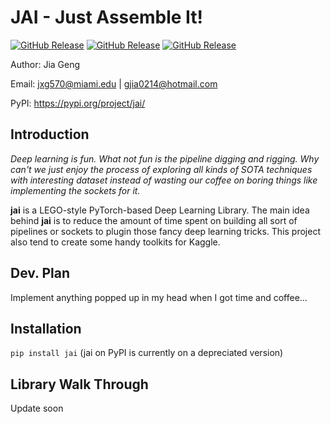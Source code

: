 # JAI - Just Assemble It!


[![GitHub Release](https://img.shields.io/badge/Language-Python-blue.svg)]()
[![GitHub Release](https://img.shields.io/badge/Status-Beta-yellow.svg)]()
[![GitHub Release](https://img.shields.io/badge/Version-v0.1pre-green.svg)]()


Author: Jia Geng

Email: jxg570@miami.edu | gjia0214@hotmail.com

PyPI: https://pypi.org/project/jai/

## Introduction

*Deep learning is fun. What not fun is the pipeline digging and rigging. Why can't we just enjoy the process
 of exploring all kinds of SOTA techniques with interesting dataset instead of wasting our coffee on boring things like implementing the sockets for it.*

**jai** is a LEGO-style PyTorch-based Deep Learning Library. 
The main idea behind **jai** is to reduce the amount of time spent on building all sort of pipelines or sockets to plugin those fancy deep learning tricks. This project also tend to create some handy toolkits for Kaggle.

## Dev. Plan

Implement anything popped up in my head when I got time and coffee...

## Installation

`pip install jai` (jai on PyPI is currently on a depreciated version)

## Library Walk Through 

Update soon








